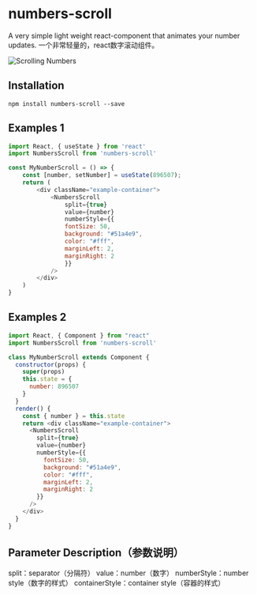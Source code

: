 # numbers-scroll

A very simple light weight react-component that animates your number updates.
一个非常轻量的，react数字滚动组件。

![Scrolling Numbers](https://www.webfunny.cn/resource/scroll.gif)

## Installation

`npm install numbers-scroll --save`


## Examples 1


```javascript
import React, { useState } from 'react'
import NumbersScroll from 'numbers-scroll'

const MyNumberScroll = () => {
    const [number, setNumber] = useState(896507);
    return (
        <div className="example-container">
            <NumbersScroll
                split={true}
                value={number}
                numberStyle={{
                fontSize: 50,
                background: "#51a4e9",
                color: "#fff",
                marginLeft: 2,
                marginRight: 2
                }}
            />
        </div>
    )
}
```

## Examples 2

```javascript
import React, { Component } from "react"
import NumbersScroll from 'numbers-scroll'

class MyNumberScroll extends Component {
  constructor(props) {
    super(props)
    this.state = {
      number: 896507
    }
  }
  render() {
    const { number } = this.state
    return <div className="example-container">
      <NumbersScroll
        split={true}
        value={number}
        numberStyle={{
          fontSize: 50,
          background: "#51a4e9",
          color: "#fff",
          marginLeft: 2,
          marginRight: 2
        }}
      />
    </div>
  }
}
```

## Parameter Description（参数说明）

split：separator（分隔符）
value：number（数字）
numberStyle：number style（数字的样式）
containerStyle：container style（容器的样式）